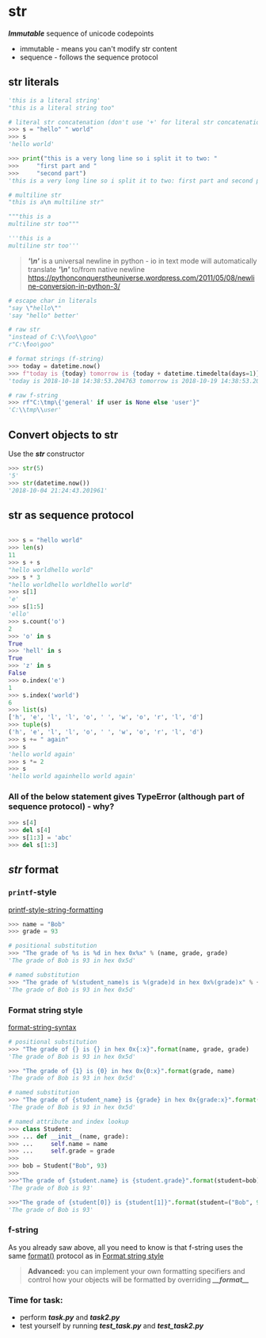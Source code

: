 # str
***Immutable*** sequence of unicode codepoints
- immutable - means you can't modify str content
- sequence - follows the sequence protocol
## str literals
```python
'this is a literal string'
"this is a literal string too"

# literal str concatenation (don't use '+' for literal str concatenation)
>>> s = "hello" " world"
>>> s
'hello world'

>>> print("this is a very long line so i split it to two: "
>>> 	"first part and "
>>> 	"second part")
'this is a very long line so i split it to two: first part and second part'

# multiline str
"this is a\n multiline str"

"""this is a
multiline str too"""

'''this is a
multiline str too'''
```

> ***'\n'*** is a universal newline in python - io in text mode will automatically translate ***'\n'*** to/from native newline
> https://pythonconquerstheuniverse.wordpress.com/2011/05/08/newline-conversion-in-python-3/
```python
# escape char in literals
"say \"hello\""
'say "hello" better'

# raw str
"instead of C:\\foo\\goo"
r"C:\foo\goo"
```
```python
# format strings (f-string)
>>> today = datetime.now()
>>> f"today is {today} tomorrow is {today + datetime.timedelta(days=1)}"
'today is 2018-10-18 14:38:53.204763 tomorrow is 2018-10-19 14:38:53.204763'

# raw f-string
>>> rf"C:\tmp\{'general' if user is None else 'user'}"
'C:\\tmp\\user'
```
## Convert objects to str
Use the ***str*** constructor
```python
>>> str(5)
'5'
>>> str(datetime.now())
'2018-10-04 21:24:43.201961'
```

## str as sequence protocol
```python

>>> s = "hello world"
>>> len(s)
11
>>> s + s
"hello worldhello world"
>>> s * 3
"hello worldhello worldhello world"
>>> s[1]
'e'
>>> s[1:5]
'ello'
>>> s.count('o')
2
>>> 'o' in s
True
>>> 'hell' in s
True
>>> 'z' in s
False
>>> o.index('e')
1
>>> s.index('world')
6
>>> list(s)
['h', 'e', 'l', 'l', 'o', ' ', 'w', 'o', 'r', 'l', 'd']
>>> tuple(s)
('h', 'e', 'l', 'l', 'o', ' ', 'w', 'o', 'r', 'l', 'd')
>>> s += " again"
>>> s
'hello world again'
>>> s *= 2
>>> s
'hello world againhello world again'
```
### All of the below statement gives TypeError (although part of sequence protocol) - why?
```python
>>> s[4]
>>> del s[4]
>>> s[1:3] = 'abc'
>>> del s[1:3]
```
## *str* format
### `printf`-style
[printf-style-string-formatting](https://docs.python.org/3/library/stdtypes.html#printf-style-string-formatting)
```python
>>> name = "Bob"
>>> grade = 93

# positional substitution
>>> "The grade of %s is %d in hex 0x%x" % (name, grade, grade)
'The grade of Bob is 93 in hex 0x5d'
```
```python
# named substitution
>>> "The grade of %(student_name)s is %(grade)d in hex 0x%(grade)x" % {"grade": grade, "student_name": name}
'The grade of Bob is 93 in hex 0x5d'
```
### Format string style
[format-string-syntax](https://docs.python.org/3/library/string.html#format-string-syntax)
```python
# positional substitution
>>> "The grade of {} is {} in hex 0x{:x}".format(name, grade, grade)
'The grade of Bob is 93 in hex 0x5d'

>>> "The grade of {1} is {0} in hex 0x{0:x}".format(grade, name)
'The grade of Bob is 93 in hex 0x5d'
```
```python
# named substitution
>>> "The grade of {student_name} is {grade} in hex 0x{grade:x}".format(student_name=name, grade=grade)
'The grade of Bob is 93 in hex 0x5d'
```
```python
# named attribute and index lookup
>>> class Student:
>>> ...	def __init__(name, grade):
>>> ... 	self.name = name
>>> ...		self.grade = grade
>>>
>>> bob = Student("Bob", 93)
>>>
>>>"The grade of {student.name} is {student.grade}".format(student=bob)
'The grade of Bob is 93'

>>>"The grade of {student[0]} is {student[1]}".format(student=("Bob", 93))
'The grade of Bob is 93'
```
### f-string
As you already saw above, all you need to know is that f-string uses the same [format()](https://docs.python.org/3/library/functions.html#format) protocol as in [Format string style](#Format-string-style)
> 
> 
> **Advanced:** you can implement your own formatting specifiers and control how your objects will be formatted by overriding ***\_\_format\_\_***

    

### Time for task:
 - perform ***task.py*** and ***task2.py***
 - test yourself by running ***test_task.py*** and ***test_task2.py***
<!--stackedit_data:
eyJoaXN0b3J5IjpbLTYwOTM4MzIxMCwtMTEyODg4Mjk4MSwxNz
Q5NzkzNzc5LC05MDEzNDM0MDgsMTA4MjU1NzU3NSwtMTg4NTMw
MzEzMywtNjg3NTAyMzMzLC0xODQ3NjE0MjA5LC0xMDU0MDQ3Nz
kwLDgyMzE2MjYzOCw4MjE4NTU1MTgsLTMxNjEyNzQ2NSwtMTM2
Nzc5NjAwNywxODAzNjAzOTQ4XX0=
-->
